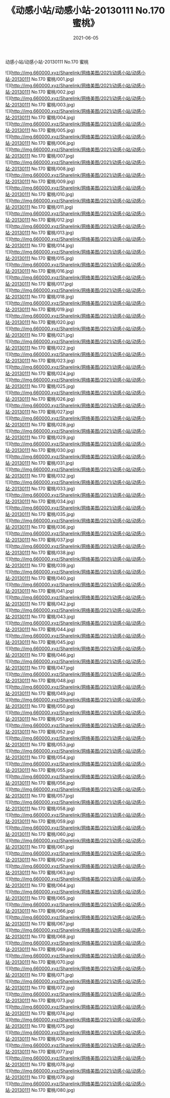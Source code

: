 ﻿---
layout: post
title:  《动感小站/动感小站-20130111 No.170 蜜桃》
date:   2021-06-05
img: http://img.660000.xyz/Sharelink/网络美图/2021/动感小站/动感小站-20130111 No.170 蜜桃/000.jpg
categories: [美女, 清纯, 唯美]
---

动感小站/动感小站-20130111 No.170 蜜桃

 ![](http://img.660000.xyz/Sharelink/网络美图/2021/动感小站/动感小站-20130111 No.170 蜜桃/001.jpg) <br>![](http://img.660000.xyz/Sharelink/网络美图/2021/动感小站/动感小站-20130111 No.170 蜜桃/002.jpg) <br>![](http://img.660000.xyz/Sharelink/网络美图/2021/动感小站/动感小站-20130111 No.170 蜜桃/003.jpg) <br>![](http://img.660000.xyz/Sharelink/网络美图/2021/动感小站/动感小站-20130111 No.170 蜜桃/004.jpg) <br>![](http://img.660000.xyz/Sharelink/网络美图/2021/动感小站/动感小站-20130111 No.170 蜜桃/005.jpg) <br>![](http://img.660000.xyz/Sharelink/网络美图/2021/动感小站/动感小站-20130111 No.170 蜜桃/006.jpg) <br>![](http://img.660000.xyz/Sharelink/网络美图/2021/动感小站/动感小站-20130111 No.170 蜜桃/007.jpg) <br>![](http://img.660000.xyz/Sharelink/网络美图/2021/动感小站/动感小站-20130111 No.170 蜜桃/008.jpg) <br>![](http://img.660000.xyz/Sharelink/网络美图/2021/动感小站/动感小站-20130111 No.170 蜜桃/009.jpg) <br>![](http://img.660000.xyz/Sharelink/网络美图/2021/动感小站/动感小站-20130111 No.170 蜜桃/010.jpg) <br>![](http://img.660000.xyz/Sharelink/网络美图/2021/动感小站/动感小站-20130111 No.170 蜜桃/011.jpg) <br>![](http://img.660000.xyz/Sharelink/网络美图/2021/动感小站/动感小站-20130111 No.170 蜜桃/012.jpg) <br>![](http://img.660000.xyz/Sharelink/网络美图/2021/动感小站/动感小站-20130111 No.170 蜜桃/013.jpg) <br>![](http://img.660000.xyz/Sharelink/网络美图/2021/动感小站/动感小站-20130111 No.170 蜜桃/014.jpg) <br>![](http://img.660000.xyz/Sharelink/网络美图/2021/动感小站/动感小站-20130111 No.170 蜜桃/015.jpg) <br>![](http://img.660000.xyz/Sharelink/网络美图/2021/动感小站/动感小站-20130111 No.170 蜜桃/016.jpg) <br>![](http://img.660000.xyz/Sharelink/网络美图/2021/动感小站/动感小站-20130111 No.170 蜜桃/017.jpg) <br>![](http://img.660000.xyz/Sharelink/网络美图/2021/动感小站/动感小站-20130111 No.170 蜜桃/018.jpg) <br>![](http://img.660000.xyz/Sharelink/网络美图/2021/动感小站/动感小站-20130111 No.170 蜜桃/019.jpg) <br>![](http://img.660000.xyz/Sharelink/网络美图/2021/动感小站/动感小站-20130111 No.170 蜜桃/020.jpg) <br>![](http://img.660000.xyz/Sharelink/网络美图/2021/动感小站/动感小站-20130111 No.170 蜜桃/021.jpg) <br>![](http://img.660000.xyz/Sharelink/网络美图/2021/动感小站/动感小站-20130111 No.170 蜜桃/022.jpg) <br>![](http://img.660000.xyz/Sharelink/网络美图/2021/动感小站/动感小站-20130111 No.170 蜜桃/023.jpg) <br>![](http://img.660000.xyz/Sharelink/网络美图/2021/动感小站/动感小站-20130111 No.170 蜜桃/024.jpg) <br>![](http://img.660000.xyz/Sharelink/网络美图/2021/动感小站/动感小站-20130111 No.170 蜜桃/025.jpg) <br>![](http://img.660000.xyz/Sharelink/网络美图/2021/动感小站/动感小站-20130111 No.170 蜜桃/026.jpg) <br>![](http://img.660000.xyz/Sharelink/网络美图/2021/动感小站/动感小站-20130111 No.170 蜜桃/027.jpg) <br>![](http://img.660000.xyz/Sharelink/网络美图/2021/动感小站/动感小站-20130111 No.170 蜜桃/028.jpg) <br>![](http://img.660000.xyz/Sharelink/网络美图/2021/动感小站/动感小站-20130111 No.170 蜜桃/029.jpg) <br>![](http://img.660000.xyz/Sharelink/网络美图/2021/动感小站/动感小站-20130111 No.170 蜜桃/030.jpg) <br>![](http://img.660000.xyz/Sharelink/网络美图/2021/动感小站/动感小站-20130111 No.170 蜜桃/031.jpg) <br>![](http://img.660000.xyz/Sharelink/网络美图/2021/动感小站/动感小站-20130111 No.170 蜜桃/032.jpg) <br>![](http://img.660000.xyz/Sharelink/网络美图/2021/动感小站/动感小站-20130111 No.170 蜜桃/033.jpg) <br>![](http://img.660000.xyz/Sharelink/网络美图/2021/动感小站/动感小站-20130111 No.170 蜜桃/034.jpg) <br>![](http://img.660000.xyz/Sharelink/网络美图/2021/动感小站/动感小站-20130111 No.170 蜜桃/035.jpg) <br>![](http://img.660000.xyz/Sharelink/网络美图/2021/动感小站/动感小站-20130111 No.170 蜜桃/036.jpg) <br>![](http://img.660000.xyz/Sharelink/网络美图/2021/动感小站/动感小站-20130111 No.170 蜜桃/037.jpg) <br>![](http://img.660000.xyz/Sharelink/网络美图/2021/动感小站/动感小站-20130111 No.170 蜜桃/038.jpg) <br>![](http://img.660000.xyz/Sharelink/网络美图/2021/动感小站/动感小站-20130111 No.170 蜜桃/039.jpg) <br>![](http://img.660000.xyz/Sharelink/网络美图/2021/动感小站/动感小站-20130111 No.170 蜜桃/040.jpg) <br>![](http://img.660000.xyz/Sharelink/网络美图/2021/动感小站/动感小站-20130111 No.170 蜜桃/041.jpg) <br>![](http://img.660000.xyz/Sharelink/网络美图/2021/动感小站/动感小站-20130111 No.170 蜜桃/042.jpg) <br>![](http://img.660000.xyz/Sharelink/网络美图/2021/动感小站/动感小站-20130111 No.170 蜜桃/043.jpg) <br>![](http://img.660000.xyz/Sharelink/网络美图/2021/动感小站/动感小站-20130111 No.170 蜜桃/044.jpg) <br>![](http://img.660000.xyz/Sharelink/网络美图/2021/动感小站/动感小站-20130111 No.170 蜜桃/045.jpg) <br>![](http://img.660000.xyz/Sharelink/网络美图/2021/动感小站/动感小站-20130111 No.170 蜜桃/046.jpg) <br>![](http://img.660000.xyz/Sharelink/网络美图/2021/动感小站/动感小站-20130111 No.170 蜜桃/047.jpg) <br>![](http://img.660000.xyz/Sharelink/网络美图/2021/动感小站/动感小站-20130111 No.170 蜜桃/048.jpg) <br>![](http://img.660000.xyz/Sharelink/网络美图/2021/动感小站/动感小站-20130111 No.170 蜜桃/049.jpg) <br>![](http://img.660000.xyz/Sharelink/网络美图/2021/动感小站/动感小站-20130111 No.170 蜜桃/050.jpg) <br>![](http://img.660000.xyz/Sharelink/网络美图/2021/动感小站/动感小站-20130111 No.170 蜜桃/051.jpg) <br>![](http://img.660000.xyz/Sharelink/网络美图/2021/动感小站/动感小站-20130111 No.170 蜜桃/052.jpg) <br>![](http://img.660000.xyz/Sharelink/网络美图/2021/动感小站/动感小站-20130111 No.170 蜜桃/053.jpg) <br>![](http://img.660000.xyz/Sharelink/网络美图/2021/动感小站/动感小站-20130111 No.170 蜜桃/054.jpg) <br>![](http://img.660000.xyz/Sharelink/网络美图/2021/动感小站/动感小站-20130111 No.170 蜜桃/055.jpg) <br>![](http://img.660000.xyz/Sharelink/网络美图/2021/动感小站/动感小站-20130111 No.170 蜜桃/056.jpg) <br>![](http://img.660000.xyz/Sharelink/网络美图/2021/动感小站/动感小站-20130111 No.170 蜜桃/057.jpg) <br>![](http://img.660000.xyz/Sharelink/网络美图/2021/动感小站/动感小站-20130111 No.170 蜜桃/058.jpg) <br>![](http://img.660000.xyz/Sharelink/网络美图/2021/动感小站/动感小站-20130111 No.170 蜜桃/059.jpg) <br>![](http://img.660000.xyz/Sharelink/网络美图/2021/动感小站/动感小站-20130111 No.170 蜜桃/060.jpg) <br>![](http://img.660000.xyz/Sharelink/网络美图/2021/动感小站/动感小站-20130111 No.170 蜜桃/061.jpg) <br>![](http://img.660000.xyz/Sharelink/网络美图/2021/动感小站/动感小站-20130111 No.170 蜜桃/062.jpg) <br>![](http://img.660000.xyz/Sharelink/网络美图/2021/动感小站/动感小站-20130111 No.170 蜜桃/063.jpg) <br>![](http://img.660000.xyz/Sharelink/网络美图/2021/动感小站/动感小站-20130111 No.170 蜜桃/064.jpg) <br>![](http://img.660000.xyz/Sharelink/网络美图/2021/动感小站/动感小站-20130111 No.170 蜜桃/065.jpg) <br>![](http://img.660000.xyz/Sharelink/网络美图/2021/动感小站/动感小站-20130111 No.170 蜜桃/066.jpg) <br>![](http://img.660000.xyz/Sharelink/网络美图/2021/动感小站/动感小站-20130111 No.170 蜜桃/067.jpg) <br>![](http://img.660000.xyz/Sharelink/网络美图/2021/动感小站/动感小站-20130111 No.170 蜜桃/068.jpg) <br>![](http://img.660000.xyz/Sharelink/网络美图/2021/动感小站/动感小站-20130111 No.170 蜜桃/069.jpg) <br>![](http://img.660000.xyz/Sharelink/网络美图/2021/动感小站/动感小站-20130111 No.170 蜜桃/070.jpg) <br>![](http://img.660000.xyz/Sharelink/网络美图/2021/动感小站/动感小站-20130111 No.170 蜜桃/071.jpg) <br>![](http://img.660000.xyz/Sharelink/网络美图/2021/动感小站/动感小站-20130111 No.170 蜜桃/072.jpg) <br>![](http://img.660000.xyz/Sharelink/网络美图/2021/动感小站/动感小站-20130111 No.170 蜜桃/073.jpg) <br>![](http://img.660000.xyz/Sharelink/网络美图/2021/动感小站/动感小站-20130111 No.170 蜜桃/074.jpg) <br>![](http://img.660000.xyz/Sharelink/网络美图/2021/动感小站/动感小站-20130111 No.170 蜜桃/075.jpg) <br>![](http://img.660000.xyz/Sharelink/网络美图/2021/动感小站/动感小站-20130111 No.170 蜜桃/076.jpg) <br>![](http://img.660000.xyz/Sharelink/网络美图/2021/动感小站/动感小站-20130111 No.170 蜜桃/077.jpg) <br>![](http://img.660000.xyz/Sharelink/网络美图/2021/动感小站/动感小站-20130111 No.170 蜜桃/078.jpg) <br>![](http://img.660000.xyz/Sharelink/网络美图/2021/动感小站/动感小站-20130111 No.170 蜜桃/079.jpg) <br>![](http://img.660000.xyz/Sharelink/网络美图/2021/动感小站/动感小站-20130111 No.170 蜜桃/080.jpg) <br>